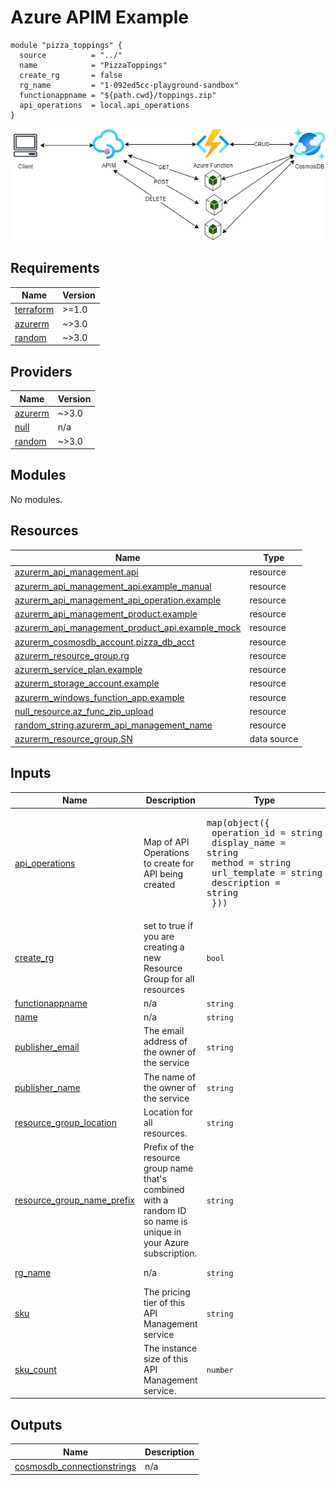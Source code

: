 # Azure APIM Example


```
module "pizza_toppings" {
  source          = "../"
  name            = "PizzaToppings"
  create_rg       = false
  rg_name         = "1-092ed5cc-playground-sandbox"
  functionappname = "${path.cwd}/toppings.zip"
  api_operations  = local.api_operations
}
```

![WHAT WE ARE BUILDING!](./arch.jpg "What we are building")
<!-- BEGIN_TF_DOCS -->
## Requirements

| Name | Version |
|------|---------|
| <a name="requirement_terraform"></a> [terraform](#requirement\_terraform) | >=1.0 |
| <a name="requirement_azurerm"></a> [azurerm](#requirement\_azurerm) | ~>3.0 |
| <a name="requirement_random"></a> [random](#requirement\_random) | ~>3.0 |

## Providers

| Name | Version |
|------|---------|
| <a name="provider_azurerm"></a> [azurerm](#provider\_azurerm) | ~>3.0 |
| <a name="provider_null"></a> [null](#provider\_null) | n/a |
| <a name="provider_random"></a> [random](#provider\_random) | ~>3.0 |

## Modules

No modules.

## Resources

| Name | Type |
|------|------|
| [azurerm_api_management.api](https://registry.terraform.io/providers/hashicorp/azurerm/latest/docs/resources/api_management) | resource |
| [azurerm_api_management_api.example_manual](https://registry.terraform.io/providers/hashicorp/azurerm/latest/docs/resources/api_management_api) | resource |
| [azurerm_api_management_api_operation.example](https://registry.terraform.io/providers/hashicorp/azurerm/latest/docs/resources/api_management_api_operation) | resource |
| [azurerm_api_management_product.example](https://registry.terraform.io/providers/hashicorp/azurerm/latest/docs/resources/api_management_product) | resource |
| [azurerm_api_management_product_api.example_mock](https://registry.terraform.io/providers/hashicorp/azurerm/latest/docs/resources/api_management_product_api) | resource |
| [azurerm_cosmosdb_account.pizza_db_acct](https://registry.terraform.io/providers/hashicorp/azurerm/latest/docs/resources/cosmosdb_account) | resource |
| [azurerm_resource_group.rg](https://registry.terraform.io/providers/hashicorp/azurerm/latest/docs/resources/resource_group) | resource |
| [azurerm_service_plan.example](https://registry.terraform.io/providers/hashicorp/azurerm/latest/docs/resources/service_plan) | resource |
| [azurerm_storage_account.example](https://registry.terraform.io/providers/hashicorp/azurerm/latest/docs/resources/storage_account) | resource |
| [azurerm_windows_function_app.example](https://registry.terraform.io/providers/hashicorp/azurerm/latest/docs/resources/windows_function_app) | resource |
| [null_resource.az_func_zip_upload](https://registry.terraform.io/providers/hashicorp/null/latest/docs/resources/resource) | resource |
| [random_string.azurerm_api_management_name](https://registry.terraform.io/providers/hashicorp/random/latest/docs/resources/string) | resource |
| [azurerm_resource_group.SN](https://registry.terraform.io/providers/hashicorp/azurerm/latest/docs/data-sources/resource_group) | data source |

## Inputs

| Name | Description | Type | Default | Required |
|------|-------------|------|---------|:--------:|
| <a name="input_api_operations"></a> [api\_operations](#input\_api\_operations) | Map of API Operations to create for API being created | <pre>map(object({<br>    operation_id = string<br>    display_name = string<br>    method       = string<br>    url_template = string<br>    description  = string<br>  }))</pre> | n/a | yes |
| <a name="input_create_rg"></a> [create\_rg](#input\_create\_rg) | set to true if you are creating a new Resource Group for all resources | `bool` | `false` | no |
| <a name="input_functionappname"></a> [functionappname](#input\_functionappname) | n/a | `string` | `""` | no |
| <a name="input_name"></a> [name](#input\_name) | n/a | `string` | `""` | no |
| <a name="input_publisher_email"></a> [publisher\_email](#input\_publisher\_email) | The email address of the owner of the service | `string` | `"scott.esposito@daugherty.com"` | no |
| <a name="input_publisher_name"></a> [publisher\_name](#input\_publisher\_name) | The name of the owner of the service | `string` | `"publisher"` | no |
| <a name="input_resource_group_location"></a> [resource\_group\_location](#input\_resource\_group\_location) | Location for all resources. | `string` | `"westus"` | no |
| <a name="input_resource_group_name_prefix"></a> [resource\_group\_name\_prefix](#input\_resource\_group\_name\_prefix) | Prefix of the resource group name that's combined with a random ID so name is unique in your Azure subscription. | `string` | `"rg"` | no |
| <a name="input_rg_name"></a> [rg\_name](#input\_rg\_name) | n/a | `string` | `"1-609c3cff-playground-sandbox"` | no |
| <a name="input_sku"></a> [sku](#input\_sku) | The pricing tier of this API Management service | `string` | `"Developer"` | no |
| <a name="input_sku_count"></a> [sku\_count](#input\_sku\_count) | The instance size of this API Management service. | `number` | `1` | no |

## Outputs

| Name | Description |
|------|-------------|
| <a name="output_cosmosdb_connectionstrings"></a> [cosmosdb\_connectionstrings](#output\_cosmosdb\_connectionstrings) | n/a |
<!-- END_TF_DOCS -->